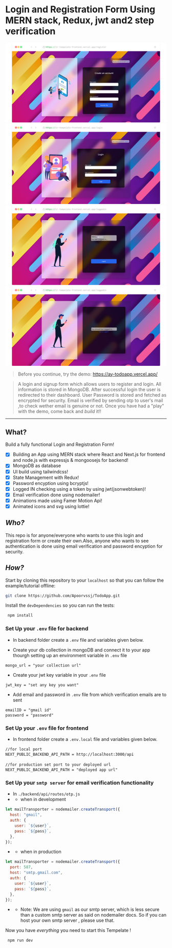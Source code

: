 <div>

# Login and Registration Form Using MERN stack, Redux, jwt and2 step verification

<a href="https://lr-tempelate-frontend.vercel.app/"
 alt="Try the Demo on Vercel!">
<img src="./screenshots/screenshot-3.png"
  alt="ToDo!">
<img src="./screenshots/screenshot-2.png"
  alt="ToDo!">
<img src="./screenshots/screenshot-1.png"
  alt="ToDo!">
<img src="./screenshots/screenshot-4.png"
  alt="ToDo!">
</a>

> Before you continue, try the demo: https://ay-todoapp.vercel.app/ <br />

> A login and signup form which allows users to register and login.
> All information is stored in MongoDB.
> After successful login the user is redirected to their dashboard.
> User Password is stored and fetched as encrypted for security.
> Email is verified by sending otp to user's mail ,to check wether email is genuine or not.
> Once you have had a "play" with the demo, come back and _build_ it!!

<hr />

## What?

Build a fully functional Login and Registration Form! <br />

- [x] Building an App using MERN stack where React and Next.js for frontend and node.js with expressjs & mongoosejs for backend!
- [x] MongoDB as database
- [x] UI build using tailwindcss!
- [x] State Management with Redux!
- [x] Password encyption using bcryptjs!
- [x] Logged IN checking using a token by using jwt(jsonwebtoken)!
- [x] Email verification done using nodemailer!
- [x] Animations made using Famer Motion Api!
- [x] Animated icons and svg using lottie!

## _Who?_

This repo is for anyone/everyone who wants
to use this login and registration form or create their own.Also, anyone who wants to see authentication is done using email verification and password encyption for security.

## _How?_

Start by cloning this repository to your `localhost`
so that you can follow the example/tutorial offline:

```sh
git clone https://github.com/Apoorvssj/TodoApp.git
```

Install the `devDependencies` so you can run the tests:

```sh
 npm install
```

### Set Up your `.env` file for backend

- In backend folder create a `.env` file and variables given below.

* Create your db collection in mongoDB and connect it to your app thourgh setting up an environment variable in `.env` file

```env
mongo_url = "your collection url"
```

- Create your jwt key variable in your `.env` file

```env
jwt_key = "set any key you want"
```

- Add email and password in `.env` file from which verification emails are to sent

```env
emailID = "gmail id"
password = "password"
```

### Set Up your `.env` file for frontend

- In frontend folder create a `.env.local` file and variables given below.

```env
//for local port
NEXT_PUBLIC_BACKEND_API_PATH = http://localhost:3000/api

//for production set port to your deployed url
NEXT_PUBLIC_BACKEND_API_PATH = "deployed app url"
```

### Set Up your `smtp server` for email verification functionality

- In `./backend/api/routes/otp.js`
- - when in development

```js
let mailTransporter = nodemailer.createTransport({
  host: "gmail",
  auth: {
    user: `${user}`,
    pass: `${pass}`,
  },
});
```

- - when in production

```js
let mailTransporter = nodemailer.createTransport({
  port: 587,
  host: "smtp.gmail.com",
  auth: {
    user: `${user}`,
    pass: `${pass}`,
  },
});
```

- - Note: We are using `gmail` as our smtp server, which is less secure than a custom smtp server as said on nodemailer docs. So if you can host your own smtp server , please use that.

Now you have _everything_ you need to start this Tempelate !

```sh
 npm run dev
```
